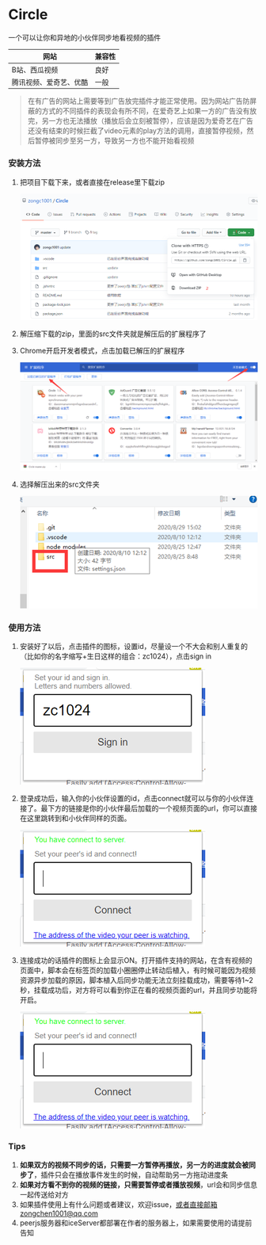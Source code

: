 # Circle
一个可以让你和异地的小伙伴同步地看视频的插件

| 网站                   | 兼容性   |
| ---------------------- | -------- |
| B站、西瓜视频          | 良好     |
| 腾讯视频、爱奇艺、优酷 | 一般     |

> 在有广告的网站上需要等到广告放完插件才能正常使用。因为网站广告防屏蔽的方式的不同插件的表现会有所不同，在爱奇艺上如果一方的广告没有放完，另一方也无法播放（播放后会立刻被暂停），应该是因为爱奇艺在广告还没有结束的时候拦截了video元素的play方法的调用，直接暂停视频，然后暂停被同步至另一方，导致另一方也不能开始看视频

### 安装方法

1. 把项目下载下来，或者直接在release里下载zip

   ![image-20200829175930099](https://github.com/zongc1001/Circle/blob/master/img/image-20200829175930099.png)

2. 解压缩下载的zip，里面的src文件夹就是解压后的扩展程序了

3. Chrome开启开发者模式，点击加载已解压的扩展程序

   ![image-20200829180355791](https://github.com/zongc1001/Circle/blob/master/img/image-20200829180355791.png)

4. 选择解压出来的src文件夹

   ![image-20200829180437086](https://github.com/zongc1001/Circle/blob/5fd71a7d43cd6792dbfb199413bb6d715a895406/img/image-20200829180437086.png)

### 使用方法

1. 安装好了以后，点击插件的图标，设置id，尽量设一个不大会和别人重复的（比如你的名字缩写+生日这样的组合：zc1024），点击sign in

   ![image-20200829183347982](https://github.com/zongc1001/Circle/blob/master/img/image-20200829183347982.png)

2. 登录成功后，输入你的小伙伴设置的id，点击connect就可以与你的小伙伴连接了。最下方的链接是你的小伙伴最后加载的一个视频页面的url，你可以直接在这里跳转到和小伙伴同样的页面。

   ![image-20200829183527151](https://github.com/zongc1001/Circle/blob/master/img/image-20200829183527151.png)

3. 连接成功的话插件的图标上会显示ON。打开插件支持的网站，在含有视频的页面中，脚本会在标签页的加载小圈圈停止转动后植入，有时候可能因为视频资源异步加载的原因，脚本植入后同步功能无法立刻挂载成功，需要等待1~2秒，挂载成功后，对方将可以看到你正在看的视频页面的url，并且同步功能将开启。

   ![image-20200829184054654](https://github.com/zongc1001/Circle/blob/master/img/image-20200829183527151.png)

### Tips

1. **如果双方的视频不同步的话，只需要一方暂停再播放，另一方的进度就会被同步了**，插件只会在播放事件发生的时候，自动帮助另一方拖动进度条
2. **如果对方看不到你的视频的链接，只需要暂停或者播放视频**，url会和同步信息一起传送给对方
3. 如果插件使用上有什么问题或者建议，欢迎issue，或者直接邮箱zongchen1001@qq.com
4. peerjs服务器和iceServer都部署在作者的服务器上，如果需要使用的请提前告知

